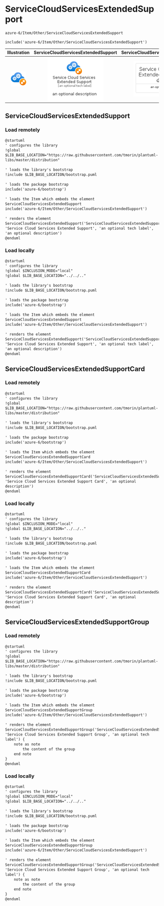 # ServiceCloudServicesExtendedSupport


```text
azure-6/Item/Other/ServiceCloudServicesExtendedSupport
```

```text
include('azure-6/Item/Other/ServiceCloudServicesExtendedSupport')
```



| Illustration | ServiceCloudServicesExtendedSupport | ServiceCloudServicesExtendedSupportCard | ServiceCloudServicesExtendedSupportGroup |
| :---: | :---: | :---: | :---: |
| ![illustration for Illustration](../../../azure-6/Item/Other/ServiceCloudServicesExtendedSupport.png) | ![illustration for ServiceCloudServicesExtendedSupport](../../../azure-6/Item/Other/ServiceCloudServicesExtendedSupport.Local.png) | ![illustration for ServiceCloudServicesExtendedSupportCard](../../../azure-6/Item/Other/ServiceCloudServicesExtendedSupportCard.Local.png) | ![illustration for ServiceCloudServicesExtendedSupportGroup](../../../azure-6/Item/Other/ServiceCloudServicesExtendedSupportGroup.Local.png) |




## ServiceCloudServicesExtendedSupport

### Load remotely
```plantuml
@startuml
' configures the library
!global $LIB_BASE_LOCATION="https://raw.githubusercontent.com/tmorin/plantuml-libs/master/distribution"

' loads the library's bootstrap
!include $LIB_BASE_LOCATION/bootstrap.puml

' loads the package bootstrap
include('azure-6/bootstrap')

' loads the Item which embeds the element ServiceCloudServicesExtendedSupport
include('azure-6/Item/Other/ServiceCloudServicesExtendedSupport')

' renders the element
ServiceCloudServicesExtendedSupport('ServiceCloudServicesExtendedSupport', 'Service Cloud Services Extended Support', 'an optional tech label', 'an optional description')
@enduml
```

### Load locally
```plantuml
@startuml
' configures the library
!global $INCLUSION_MODE="local"
!global $LIB_BASE_LOCATION="../../.."

' loads the library's bootstrap
!include $LIB_BASE_LOCATION/bootstrap.puml

' loads the package bootstrap
include('azure-6/bootstrap')

' loads the Item which embeds the element ServiceCloudServicesExtendedSupport
include('azure-6/Item/Other/ServiceCloudServicesExtendedSupport')

' renders the element
ServiceCloudServicesExtendedSupport('ServiceCloudServicesExtendedSupport', 'Service Cloud Services Extended Support', 'an optional tech label', 'an optional description')
@enduml
```

## ServiceCloudServicesExtendedSupportCard

### Load remotely
```plantuml
@startuml
' configures the library
!global $LIB_BASE_LOCATION="https://raw.githubusercontent.com/tmorin/plantuml-libs/master/distribution"

' loads the library's bootstrap
!include $LIB_BASE_LOCATION/bootstrap.puml

' loads the package bootstrap
include('azure-6/bootstrap')

' loads the Item which embeds the element ServiceCloudServicesExtendedSupportCard
include('azure-6/Item/Other/ServiceCloudServicesExtendedSupport')

' renders the element
ServiceCloudServicesExtendedSupportCard('ServiceCloudServicesExtendedSupportCard', 'Service Cloud Services Extended Support Card', 'an optional description')
@enduml
```

### Load locally
```plantuml
@startuml
' configures the library
!global $INCLUSION_MODE="local"
!global $LIB_BASE_LOCATION="../../.."

' loads the library's bootstrap
!include $LIB_BASE_LOCATION/bootstrap.puml

' loads the package bootstrap
include('azure-6/bootstrap')

' loads the Item which embeds the element ServiceCloudServicesExtendedSupportCard
include('azure-6/Item/Other/ServiceCloudServicesExtendedSupport')

' renders the element
ServiceCloudServicesExtendedSupportCard('ServiceCloudServicesExtendedSupportCard', 'Service Cloud Services Extended Support Card', 'an optional description')
@enduml
```

## ServiceCloudServicesExtendedSupportGroup

### Load remotely
```plantuml
@startuml
' configures the library
!global $LIB_BASE_LOCATION="https://raw.githubusercontent.com/tmorin/plantuml-libs/master/distribution"

' loads the library's bootstrap
!include $LIB_BASE_LOCATION/bootstrap.puml

' loads the package bootstrap
include('azure-6/bootstrap')

' loads the Item which embeds the element ServiceCloudServicesExtendedSupportGroup
include('azure-6/Item/Other/ServiceCloudServicesExtendedSupport')

' renders the element
ServiceCloudServicesExtendedSupportGroup('ServiceCloudServicesExtendedSupportGroup', 'Service Cloud Services Extended Support Group', 'an optional tech label') {
    note as note
        the content of the group
    end note
}
@enduml
```

### Load locally
```plantuml
@startuml
' configures the library
!global $INCLUSION_MODE="local"
!global $LIB_BASE_LOCATION="../../.."

' loads the library's bootstrap
!include $LIB_BASE_LOCATION/bootstrap.puml

' loads the package bootstrap
include('azure-6/bootstrap')

' loads the Item which embeds the element ServiceCloudServicesExtendedSupportGroup
include('azure-6/Item/Other/ServiceCloudServicesExtendedSupport')

' renders the element
ServiceCloudServicesExtendedSupportGroup('ServiceCloudServicesExtendedSupportGroup', 'Service Cloud Services Extended Support Group', 'an optional tech label') {
    note as note
        the content of the group
    end note
}
@enduml
```

